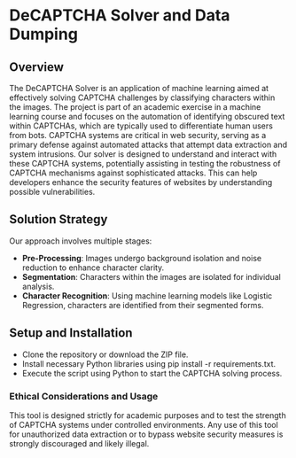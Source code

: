 # DeCAPTCHA Solver and Data Dumping

## Overview
The DeCAPTCHA Solver is an application of machine learning aimed at effectively solving CAPTCHA challenges by classifying characters within the images. The project is part of an academic exercise in a machine learning course and focuses on the automation of identifying obscured text within CAPTCHAs, which are typically used to differentiate human users from bots. CAPTCHA systems are critical in web security, serving as a primary defense against automated attacks that attempt data extraction and system intrusions. Our solver is designed to understand and interact with these CAPTCHA systems, potentially assisting in testing the robustness of CAPTCHA mechanisms against sophisticated attacks. This can help developers enhance the security features of websites by understanding possible vulnerabilities.

## Solution Strategy
Our approach involves multiple stages:

- **Pre-Processing**: Images undergo background isolation and noise reduction to enhance character clarity.
- **Segmentation**: Characters within the images are isolated for individual analysis.
- **Character Recognition**: Using machine learning models like Logistic Regression, characters are identified from their segmented forms.

## Setup and Installation
- Clone the repository or download the ZIP file.
- Install necessary Python libraries using pip install -r requirements.txt.
- Execute the script using Python to start the CAPTCHA solving process.

### Ethical Considerations and Usage
This tool is designed strictly for academic purposes and to test the strength of CAPTCHA systems under controlled environments. Any use of this tool for unauthorized data extraction or to bypass website security measures is strongly discouraged and likely illegal.
